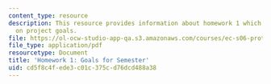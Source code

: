 ```yaml
---
content_type: resource
description: This resource provides information about homework 1 which contains questions
  on project goals.
file: https://ol-ocw-studio-app-qa.s3.amazonaws.com/courses/ec-s06-prototypes-to-products-fall-2005/cd5f8c4fede3c01c375cd76dcd488a38_MITEC_S06F05_hw1.pdf
file_type: application/pdf
resourcetype: Document
title: 'Homework 1: Goals for Semester'
uid: cd5f8c4f-ede3-c01c-375c-d76dcd488a38
---
```


